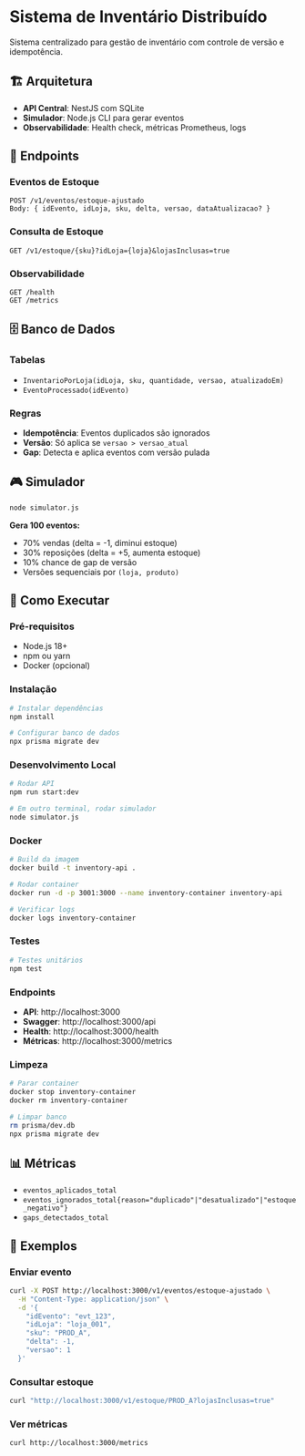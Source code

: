 # Sistema de Inventário Distribuído

Sistema centralizado para gestão de inventário com controle de versão e idempotência.

## 🏗️ Arquitetura

- **API Central**: NestJS com SQLite
- **Simulador**: Node.js CLI para gerar eventos
- **Observabilidade**: Health check, métricas Prometheus, logs

## 📡 Endpoints

### Eventos de Estoque
```
POST /v1/eventos/estoque-ajustado
Body: { idEvento, idLoja, sku, delta, versao, dataAtualizacao? }
```

### Consulta de Estoque
```
GET /v1/estoque/{sku}?idLoja={loja}&lojasInclusas=true
```

### Observabilidade
```
GET /health
GET /metrics
```

## 🗄️ Banco de Dados

### Tabelas
- `InventarioPorLoja(idLoja, sku, quantidade, versao, atualizadoEm)`
- `EventoProcessado(idEvento)`

### Regras
- **Idempotência**: Eventos duplicados são ignorados
- **Versão**: Só aplica se `versao > versao_atual`
- **Gap**: Detecta e aplica eventos com versão pulada

## 🎮 Simulador

```bash
node simulator.js
```

**Gera 100 eventos:**
- 70% vendas (delta = -1, diminui estoque)
- 30% reposições (delta = +5, aumenta estoque)
- 10% chance de gap de versão
- Versões sequenciais por `(loja, produto)`

## 🚀 Como Executar

### Pré-requisitos
- Node.js 18+
- npm ou yarn
- Docker (opcional)

### Instalação
```bash
# Instalar dependências
npm install

# Configurar banco de dados
npx prisma migrate dev
```

### Desenvolvimento Local
```bash
# Rodar API
npm run start:dev

# Em outro terminal, rodar simulador
node simulator.js
```

### Docker
```bash
# Build da imagem
docker build -t inventory-api .

# Rodar container
docker run -d -p 3001:3000 --name inventory-container inventory-api

# Verificar logs
docker logs inventory-container
```

### Testes
```bash
# Testes unitários
npm test
```

### Endpoints
- **API**: http://localhost:3000
- **Swagger**: http://localhost:3000/api
- **Health**: http://localhost:3000/health
- **Métricas**: http://localhost:3000/metrics

### Limpeza
```bash
# Parar container
docker stop inventory-container
docker rm inventory-container

# Limpar banco
rm prisma/dev.db
npx prisma migrate dev
```

## 📊 Métricas

- `eventos_aplicados_total`
- `eventos_ignorados_total{reason="duplicado"|"desatualizado"|"estoque_negativo"}`
- `gaps_detectados_total`

## 📝 Exemplos

### Enviar evento
```bash
curl -X POST http://localhost:3000/v1/eventos/estoque-ajustado \
  -H "Content-Type: application/json" \
  -d '{
    "idEvento": "evt_123",
    "idLoja": "loja_001", 
    "sku": "PROD_A",
    "delta": -1,
    "versao": 1
  }'
```

### Consultar estoque
```bash
curl "http://localhost:3000/v1/estoque/PROD_A?lojasInclusas=true"
```

### Ver métricas
```bash
curl http://localhost:3000/metrics
``` 